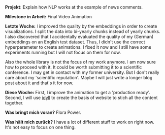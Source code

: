 **Projekt:** Explain how NLP works at the example of news comments.

**Milestone in Arbeit:** Final Video Animation

**Letzte Woche:**
I improved the quality by the embeddings in order to create visualizations. I split the data into bi-yearly chunks instead of yearly chunks. I also discovered that I accidentally evaluated the quality of my (German) embeddings on an English test dataset. Thus, I didn't use the correct hyperparameter to create animations. I fixed it now and I still have some experiments running but I will not focus on them for now.

Also the whole library is not the focus of my work anymore. I am now sure how to proceed with it. It could be worth submitting it to a scientific conference. I may get in contact with my former university. But I don't really care about my 'scientific reputation'. Maybe I will just write a longer blog post about it and that's it for now.

**Diese Woche:**
First, I improve the animation to get a 'production ready'. Second, I will use [idyll](https://idyll-lang.org/) to create the basis of website to stich all the content together.

**Was bringt mich voran?**
Flora Power.

**Was hält mich zurück?**
I have a lot of different stuff to work on right now. It's not easy to focus on one thing.

